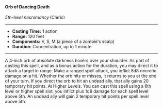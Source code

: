 #### Orb of Dancing Death
*5th-level necromancy* (Cleric)
___
- **Casting Time:** 1 action
- **Range:** 120 feet
- **Components:** V, S, M (a piece of a zombie's scalp)
- **Duration:** Concentration, up to 1 minute
---
A 4-inch orb of absolute darkness hovers over your
shoulder. As part of casting this spell, and as a
bonus action for the duration, you may direct it to
attack a target in range. Make a ranged spell attack,
you inflict 8d8 necrotic damage on a hit. Whether
the orb hits or misses, it returns to you at the end of
your turn.
If you direct the orb to hit an undead ally, that
ally gains 20 temporary hit points.
At Higher Levels.  You can cast this spell using a
6th level or higher spell slot, you inflict plus 1d8
damage for each spell level above 5th. An undead
ally will gain 2 temporary hit points per spell level
above 5th.
